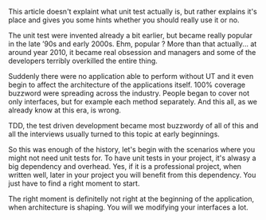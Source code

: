 This article doesn't explaint what unit test actually is, but rather explains it's place and gives you some hints whether you should really use it or no.

The unit test were invented already a bit earlier, but became really popular in the late ’90s and early 2000s.
Ehm, popular ? More than that actually... at around year 2010, it became real obsession and managers and some of the developers terribly overkilled the entire thing.

Suddenly there were no application able to perform without UT and it even begin to affect the architecture of the applications itself. 100% coverage buzzword were spreading across the industry. People began to cover not only interfaces, but for example each method separately. And this all, as we already know at this era, is wrong.

TDD, the test driven development became most buzzwordy of all of this and all the interviews usually turned to this topic at early beginnings.

So this was enough of the history, let's begin with the scenarios where you might not need unit tests for.
To have unit tests in your project, it's alwasy a big dependency and overhead. Yes, if it is a professional project,  when written well, later in your project you will benefit from this dependency. You just have to find a right moment to start. 

The right moment is definitelly not right at the beginning of the application, when architecture is shaping. You will we modifying your interfaces a lot.  
<!--stackedit_data:
eyJoaXN0b3J5IjpbLTEyMDQ1MjI5NjAsOTcwODE4NDY4LDIwND
gyNDk0MDAsMTY5NzgwMTIwNywtMTE5MTY1MjU0NCw3NTk2MjY4
MjQsLTEzNTU4NjI0OTEsLTE4NTgyNjg5ODYsLTIzNDU1NTIwNi
wtNzI1MTIxMDUsNDk3ODE4ODEwLC0yMDg4NzQ2NjEyXX0=
-->